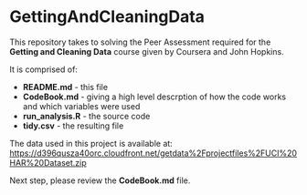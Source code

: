 GettingAndCleaningData
======================

This repository takes to solving the Peer Assessment required for the
**Getting and Cleaning Data** course given by Coursera and John Hopkins.

It is comprised of:
- **README.md** - this file
- **CodeBook.md** - giving a high level descrption of how the code works
  and which variables were used
- **run_analysis.R** - the source code
- **tidy.csv** - the resulting file

The data used in this project is available at:  
https://d396qusza40orc.cloudfront.net/getdata%2Fprojectfiles%2FUCI%20HAR%20Dataset.zip

Next step, please review the **CodeBook.md** file.
